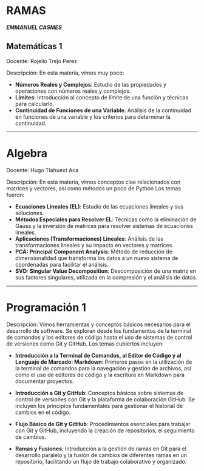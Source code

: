 # RAMAS


_**EMMANUEL CASMES**_ 
 
<!-- Que haremos en etsa apractica: Crear ramas y agregar contenido -->


   ## Matemáticas 1
Docente: Rojelio Trejo Perez 

Descripción: En esta materia, vimos muy poco:

- **Números Reales y Complejos**: Estudio de las propiedades y operaciones con números reales y complejos.
- **Límites**: Introducción al concepto de límite de una función y técnicas para calcularlo.
- **Continuidad de Funciones de una Variable**: Análisis de la continuidad en funciones de una variable y los criterios para determinar la continuidad.
---

# Algebra
Docente: Hugo Tlahuext Aca

Descripción: En esta materia, vimos conceptos clae relacionados con matrices y vectores, así como métodos un poco de Python Los temas fueron:

- **Ecuaciones Lineales (EL)**: Estudio de las ecuaciones lineales y sus soluciones.
- **Métodos Especiales para Resolver EL**: Técnicas como la eliminación de Gauss y la inversión de matrices para resolver sistemas de ecuaciones lineales.
- **Aplicaciones (Transformaciones) Lineales**: Análisis de las transformaciones lineales y su impacto en vectores y matrices.
- **PCA: Principal Component Analysis**: Método de reducción de dimensionalidad que transforma los datos a un nuevo sistema de coordenadas para facilitar el análisis.
- **SVD: Singular Value Decomposition**: Descomposición de una matriz en sus factores singulares, utilizada en la compresión y el análisis de datos.
---
# Programación 1

Descripción: Vimos herramientas y conceptos básicos necesarios para el desarrollo de software. Se exploran desde los fundamentos de la terminal de comandos y los editores de código hasta el uso de sistemas de control de versiones como Git y GitHub. Los temas cubiertos incluyen:

- **Introducción a la Terminal de Comandos, al Editor de Código y al Lenguaje de Marcado: Markdown**: Primeros pasos en la utilización de la terminal de comandos para la navegación y gestión de archivos, así como el uso de editores de código y la escritura en Markdown para documentar proyectos.
  
- **Introducción a Git y GitHub**: Conceptos básicos sobre sistemas de control de versiones con Git y la plataforma de colaboración GitHub. Se incluyen los principios fundamentales para gestionar el historial de cambios en el código.
  
- **Flujo Básico de Git y GitHub**: Procedimientos esenciales para trabajar con Git y GitHub, incluyendo la creación de repositorios, el seguimiento de cambios.
  
- **Ramas y Fusiones**: Introducción a la gestión de ramas en Git para el desarrollo paralelo y la fusión de cambios de diferentes ramas en un repositorio, facilitando un flujo de trabajo colaborativo y organizado.
  


